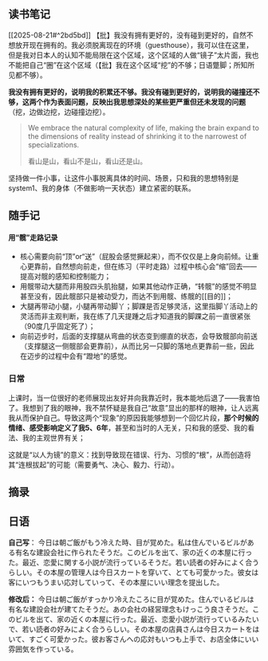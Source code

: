 ## 读书笔记

[[2025-08-21#^2bd5bd]]
【批】我没有拥有更好的，没有碰到更好的，自然不想放开现在拥有的。我必须脱离现在的环境（guesthouse），我可以住在这里，但是我对日本人的认知不能局限在这个区域，这个区域的人做“镜子”太片面，我也不能把自己“圈”在这个区域（【批】我在这个区域“挖”的不够；日语蹩脚；所知所见都不够）。

**我没有拥有更好的，说明我的积累还不够。我没有碰到更好的，说明我的碰撞还不够，这两个作为表面问题，反映出我思想深处的某些更严重但还未发现的问题**（挖，边做边挖，边碰撞边挖）。

>We embrace the natural complexity of life, making the brain expand to the dimensions of reality instead of shrinking it to the narrowest of specializations.
>
>看山是山，看山不是山，看山还是山。

坚持做一件小事，让这件小事脱离具体的时间、场景，只和我的思想特别是system1、我的身体（不做影响一天状态）建立紧密的联系。
## 随手记

#### 用“髋”走路记录
- 核心需要向前“顶”or“送”（屁股会感觉撅起来），而不仅仅是上身向前倾。让重心更靠前，自然想向前走，但在练习（平时走路）过程中核心会“缩”回去——提高对髋的感知和控制能力；
- 用髋带动大腿而非用股四头肌抬腿，如果其他动作正确，“转髋”的感觉不明显甚至没有，因此髋部只是被动受力，而达不到用髋、练髋的[[目的]]；
- 大腿再带动小腿，小腿再带动脚丫；脚踝是否足够灵活，这里指脚丫活动上的灵活而非主观判断，我在练了几天提踵之后才知道我的脚踝之前一直很紧张（90度几乎固定死了）；
- 向前迈步时，后面的支撑腿从弯曲的状态变到绷直的状态，会导致髋部向前送（支撑腿这一侧髋部会更靠前），从而比另一只脚的落地点更靠前一些，因此在迈步的过程中会有“蹬地”的感觉。

### 日常

上课时，当一位很好的老师展现出友好并向我靠近时，我本能地后退了——我害怕了。我想到了我的眼神，我不禁怀疑是我自己“故意”显出的那样的眼神，让人远离我从而保护自己。导致这两个“现象”的原因我能够想到一个回忆片段，**那个时候的情绪、感受影响定义了我5、6年**，甚至和当时的人无关，只和我的感受、我的看法、我的主观世界有关；

这就是“以人为镜”的意义：找到导致现在错误、行为、习惯的“根”，从而创造将其“连根拔起”的可能（需要勇气、决心、毅力、行动）。

## 摘录


## 日语

**自己写**：
今日は朝ご飯がもう冷えた時、目が覚めた。私は住んでいるビルがある有名な建設会社に作られたそうだ。このビルを出て、家の近くの本屋に行った。最近、恋愛に関する小説が流行っているそうだ。若い読者の好みによく合うらしい。その本屋の管理人は今日スカートを穿いて、とても可愛かった。彼女は客にいつもうまい応対していって、その本屋にいい理念を提出した。

**修改后：**
今日は朝ご飯がすっかり冷えたころに目が覚めた。住んでいるビルは有名な建設会社が建てたそうだ。あの会社の経営理念もけっこう良さそうだ。このビルを出て、家の近くの本屋に行った。最近、恋愛小説が流行っているみたいで、若い読者の好みによく合うらしい。その本屋の店員さんは今日スカートをはいて、すごく可愛かった。彼お客さんへの応対もいつも上手で、お店全体にいい雰囲気を作っている。